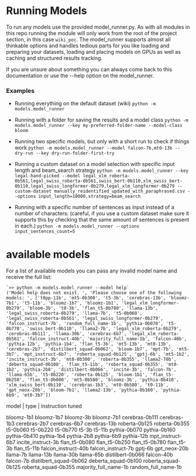 # Running Models

To run any models use the provided model_runner.py. As with all modules in this repo running the module
will only work from the root of the project section, in this case `wiki_poc`.
The model_runner supports almost all thinkable options and handles tedious parts for you like loading and preparing
your datasets, loading and placing models on GPUs as well as caching and structured results tracking.

If you are unsure about something you can always come back to this documentation or use the --help option 
on the model_runner.




### Examples

- Running everything on the default dataset (wiki)
`python -m models.model_runner`

- Running with a folder for saving the results and a model class
`python -m models.model_runner --key my-preferred-folder-name --model-class bloom`

- Running two specific models, but only with a short run to check if things work
`python -m models.model_runner --model falcon-7b,mt0-13b --dry-run --key dry-run-folder-first-try`

- Running a custom dataset on a model selection with specific input length and beam_search strategy
`python -m models.model_runner --key legal-hand-picked --model legal_xlm_roberta-0b561,legal_swiss_roberta-0b561,swiss_bert-0b110,xlm_swiss_bert-0b110,legal_swiss_longformer-0b279,legal_xlm_longformer-0b279 --custom-dataset manually_reidentified_updated_with_paraphrased.csv --options input_length=10000,strategy=beam_search`

- Running with a specific number of sentences as input instead of a number of characters: (careful, if you use a custom
dataset make sure it supports this by checking that the same amount of sentences is present in each.)
`python -m models.model_runner --options input_sentences_count=5`

# available models
For a list of available models you can pass any invalid model name and receive the full list:
```
`>> python -m models.model_runner --model help`
('Model help does not exist. ', 'Please choose one of the following models: ', ['t0pp-11b', 'mt5-0b300', 't5-3b', 'cerebras-13b', 'bloomz-7b1', 't5-11b', 'bloomz-1b7', 'bloomz-1b1', 'legal_xlm_longformer-0b279', 'bloom-3b', 't0-3b', 'flan_t5-0b780', 'llama-13b', 'legal_swiss_roberta-0b279', 'llama-7b', 't5-0b060', 'legal_swiss_roberta-0b561', 'legal_swiss_longformer-0b279', 'falcon_instruct-7b', 'random_full_name-1b', 'pythia-0b070', 't5-0b770', 'swiss_bert-0b110', 'llama2-7b', 'legal_xlm_roberta-0b279', 'cerebras-0b111', 'llama-30b', 'cerebras-6b7', 'legal_xlm_roberta-0b561', 'falcon_instruct-40b', 'majority_full_name-1b', 'falcon-40b', 'pythia-12b', 'pythia-1b4', 'flan_t5-3b', 'mt5-13b', 'mt0-13b', 'cerebras-2b7', 'distilbert_squad-0b062', 'bloom-1b7', 'mpt-7b', 'mt5-3b7', 'mpt_instruct-6b7', 'roberta_squad-0b125', 'gptj-6b', 'mt5-1b2', 'incite_instruct-3b', 'mt0-0b300', 'roberta-0b355', 'llama2-70b', 'deberta_squad-0b100', 'flan_t5-11b', 'roberta_squad-0b355', 'mt0-1b2', 'pythia-2b8', 'distilbert-0b066', 'incite-3b', 'falcon-7b', 'llama-65b', 't5-0b220', 'roberta-0b125', 'bloom-1b1', 'flan_t5-0b250', 'flan_t5-0b080', 'mt5-0b580', 'bloomz-3b', 'pythia-0b410', 'xlm_swiss_bert-0b110', 'cerebras-1b3', 'mt0-0b580', 't0-11b', 'gpt_neox-20b', 'bloom-7b1', 'llama2-13b', 'pythia-0b160', 'pythia-6b9', 'mt0-3b7'])
```


model | type | instruction tuned

bloomz-1b1
bloomz-1b7
bloomz-3b
bloomz-7b1
cerebras-0b111
cerebras-1b3
cerebras-2b7
cerebras-6b7
cerebras-13b
roberta-0b125
roberta-0b355
t5-0b060
t5-0b220
t5-0b770
t5-3b
t5-11b
pythia-0b070
pythia-0b160
pythia-0b410
pythia-1b4
pythia-2b8
pythia-6b9
pythia-12b
mpt_instruct-6b7
incite_instruct-3b
flan_t5-0b080
flan_t5-0b250
flan_t5-0b780
flan_t5-3b
flan_t5-11b
falcon_instruct-40b
falcon_instruct-7b
gptj-6b
gpt_neox-20b
llama-7b
llama-13b
llama-30b
llama-65b
distilbert-0b066
falcon-40b
falcon-7b
distilbert_squad-0b062
deberta_squad-0b100
roberta_squad-0b125
roberta_squad-0b355
majority_full_name-1b
random_full_name-1b